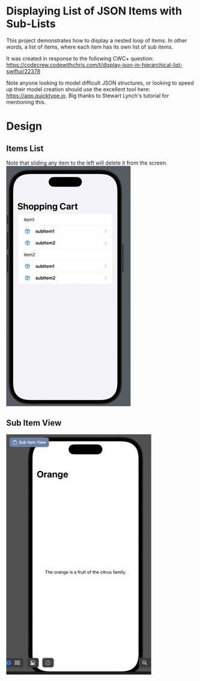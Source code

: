 #  Displaying List of JSON Items with Sub-Lists
This project demonstrates how to display a nested loop of items. In other words, a list of items, where
each item has its own list of sub items. 

It was created in response to the following CWC+ question: https://codecrew.codewithchris.com/t/display-json-in-hierarchical-list-swiftui/22378

Note anyone looking to model difficult JSON structures, or looking to speed up their model creation should
use the excellent tool here: https://app.quicktype.io. Big thanks to Stewart Lynch's tutorial for mentioning this. 

# Design
## Items List
Note that sliding any item to the left will delete it from the screen.
![Image of the shopping cart screen](img/shoppingCart.jpeg)

## Sub Item View
![The detail view in the app](img/detailView.jpeg)
